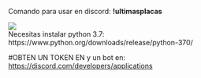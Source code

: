 Comando para usar en discord: <b>!ultimasplacas</b>

<img src="https://i.imgur.com/5FMCMlO.png">
<br>
Necesitas instalar python 3.7: https://www.python.org/downloads/release/python-370/

#OBTEN UN TOKEN EN y un bot en: https://discord.com/developers/applications

